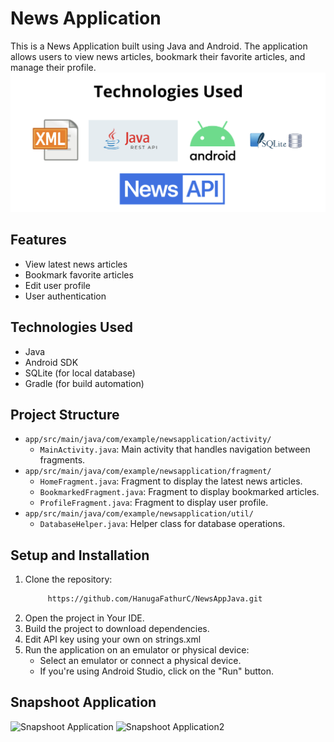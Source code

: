 # News Application

This is a News Application built using Java and Android. The application allows users to view news articles, bookmark their favorite articles, and manage their profile.
![Technologies used](./resource_repository/technologies_used.png)


## Features

- View latest news articles
- Bookmark favorite articles
- Edit user profile
- User authentication

## Technologies Used

- Java
- Android SDK
- SQLite (for local database)
- Gradle (for build automation)


## Project Structure

- `app/src/main/java/com/example/newsapplication/activity/`
  - `MainActivity.java`: Main activity that handles navigation between fragments.
- `app/src/main/java/com/example/newsapplication/fragment/`
  - `HomeFragment.java`: Fragment to display the latest news articles.
  - `BookmarkedFragment.java`: Fragment to display bookmarked articles.
  - `ProfileFragment.java`: Fragment to display user profile.
- `app/src/main/java/com/example/newsapplication/util/`
  - `DatabaseHelper.java`: Helper class for database operations.

## Setup and Installation

1. Clone the repository:
   ```sh
        https://github.com/HanugaFathurC/NewsAppJava.git
2. Open the project in Your IDE.
3. Build the project to download dependencies.
3. Edit API key using your own on strings.xml
4. Run the application on an emulator or physical device:
    - Select an emulator or connect a physical device.
    - If you're using Android Studio, click on the "Run" button.


## Snapshoot Application
![Snapshoot Application](./resource_repository/snapshoot.png)
![Snapshoot Application2](./resource_repository/snapshoot2.png)
